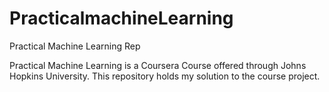 # PracticalmachineLearning
Practical Machine Learning Rep

Practical Machine Learning is a Coursera Course offered through Johns Hopkins University.
This repository holds my solution to the course project.
